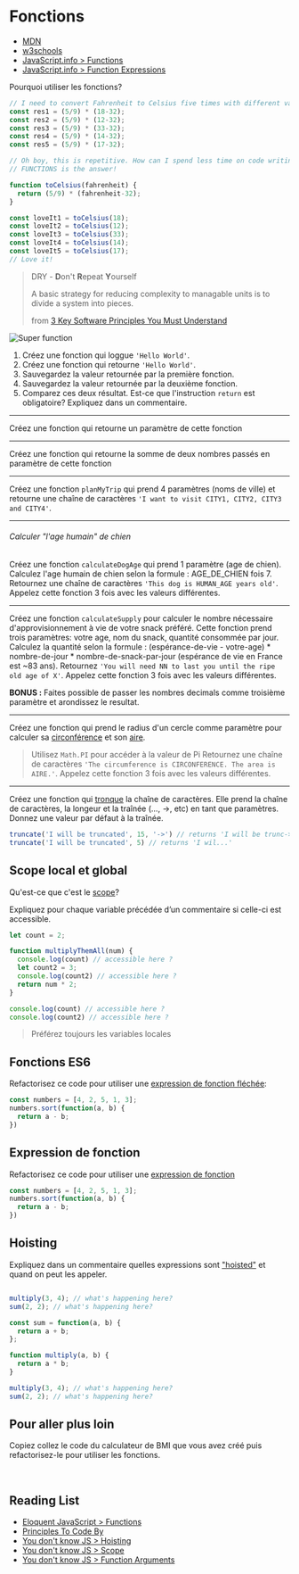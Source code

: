 # Fonctions

+ [MDN](https://developer.mozilla.org/en-US/docs/Web/JavaScript/Reference/Functions)
+ [w3schools](https://www.w3schools.com/js/js_functions.asp)
+ [JavaScript.info > Functions](https://javascript.info/function-basics)
+ [JavaScript.info > Function Expressions](https://javascript.info/function-expressions-arrows)

Pourquoi utiliser les fonctions?
​
```js
// I need to convert Fahrenheit to Celsius five times with different values:
const res1 = (5/9) * (18-32);
const res2 = (5/9) * (12-32);
const res3 = (5/9) * (33-32);
const res4 = (5/9) * (14-32);
const res5 = (5/9) * (17-32);

// Oh boy, this is repetitive. How can I spend less time on code writing and its maintaining?
// FUNCTIONS is the answer!

function toCelsius(fahrenheit) {
  return (5/9) * (fahrenheit-32);
}

const loveIt1 = toCelsius(18);
const loveIt2 = toCelsius(12);
const loveIt3 = toCelsius(33);
const loveIt4 = toCelsius(14);
const loveIt5 = toCelsius(17);
// Love it!
```

> DRY - **D**on't **R**epeat **Y**ourself
>
> A basic strategy for reducing complexity to managable units is to divide a system into pieces.
>
> from [3 Key Software Principles You Must Understand](https://code.tutsplus.com/tutorials/3-key-software-principles-you-must-understand--net-25161)

![Super function](http://www.commitstrip.com/wp-content/uploads/2014/12/La-fonctoin-utile-650-final.jpg)

1. Créez une fonction qui loggue `'Hello World'`.
2. Créez une fonction qui retourne `'Hello World'`.
3. Sauvegardez la valeur retournée par la première fonction.
3. Sauvegardez la valeur retournée par la deuxième fonction.
4. Comparez ces deux résultat. Est-ce que l'instruction `return` est obligatoire? Expliquez dans un commentaire.

---

Créez une fonction qui retourne un paramètre de cette fonction

---

Créez une fonction qui retourne la somme de deux nombres passés en paramètre de cette fonction

---

<!-- !!!!!!! TODO: wishmaker -->
Créez une fonction `planMyTrip` qui prend 4 paramètres (noms de ville) et retourne une chaîne de caractères `'I want to visit CITY1, CITY2, CITY3 and CITY4'`.

---

<!-- !!!!!!! TODO -->
###### Calculer "l'age humain" de chien

Créez une fonction `calculateDogAge` qui prend 1 paramètre (age de chien).
Calculez l'age humain de chien selon la formule : AGE_DE_CHIEN fois 7.
Retournez une chaîne de caractères `'This dog is HUMAN_AGE years old'`.
Appelez cette fonction 3 fois avec les valeurs différentes.

---

<!-- !!!!!!! TODO -->
Créez une fonction `calculateSupply` pour calculer le nombre nécessaire d'approvisionnement à vie de votre snack préféré.
Cette fonction prend trois paramètres: votre age, nom du snack, quantité consommée par jour.
Calculez la quantité selon la formule : (espérance-de-vie - votre-age) * nombre-de-jour * nombre-de-snack-par-jour (espérance de vie en France est ~83 ans).
Retournez `'You will need NN to last you until the ripe old age of X'`.
Appelez cette fonction 3 fois avec les valeurs différentes.

**BONUS :** Faites possible de passer les nombres decimals comme troisième paramètre et arondissez le resultat.

---

<!-- !!!!!!! TODO -->
Créez une fonction qui prend le radius d'un cercle comme paramètre pour calculer sa [circonférence](http://www.calculer.com/calcul-perimetre-cercle/calcul-perimetre-cercle.php) et son [aire](https://www.lememento.fr/surface-et-cercle-aire-dun-disque).
> Utilisez `Math.PI` pour accéder à la valeur de Pi
Retournez une chaîne de caractères `'The circumference is CIRCONFERENCE. The area is AIRE.'`.
Appelez cette fonction 3 fois avec les valeurs différentes.

---

Créez une fonction qui [tronque](https://developer.mozilla.org/en-US/docs/Web/JavaScript/Reference/Global_Objects/String/substring) la chaîne de caractères. Elle prend la chaîne de caractères, la longeur et la traînée (..., ->, etc) en tant que paramètres.
Donnez une valeur par défaut à la traînée. 
```js
truncate('I will be truncated', 15, '->') // returns 'I will be trunc->'
truncate('I will be truncated', 5) // returns 'I wil...'
```

## Scope local et global

Qu'est-ce que c'est le [scope](https://www.w3schools.com/js/js_scope.asp)?

Expliquez pour chaque variable précédée d’un commentaire si celle-ci est accessible.
​
```js
let count = 2;

function multiplyThemAll(num) {
  console.log(count) // accessible here ?
  let count2 = 3;
  console.log(count2) // accessible here ?
  return num * 2;
}

console.log(count) // accessible here ?
console.log(count2) // accessible here ?

```
> Préférez toujours les variables locales

<!-- ## Fonctions pures et impures

Une fonction pure est
​
> The function always returns the same result if the same arguments are passed in. It does not depend on any state, or data, change during a program’s exécution. It must only depend on its input arguments.
>
> from [What Are Pure Functions And Why Use Them?](https://medium.com/@jamesjefferyuk/javascript-what-are-pure-functions-4d4d5392d49c)

Refactorisez ce code pour avoir une fonction pure :
```js

const totalPrice = 0;

function calcPrice(price, qty) {
  totalPrice = price * qty;
}

calcPrice(14, 3);
```

> Quand vous pouvez, créez toujours les fonctions pures -->

## Fonctions ES6

Refactorisez ce code pour utiliser une [expression de fonction fléchée](https://developer.mozilla.org/en-US/docs/Web/JavaScript/Reference/Functions/Arrow_functions):

```js
const numbers = [4, 2, 5, 1, 3];
numbers.sort(function(a, b) {
  return a - b;
})
```

## Expression de fonction  

Refactorisez ce code pour utiliser une [expression de fonction](https://developer.mozilla.org/en-US/docs/Web/JavaScript/Reference/Operators/function)

```js
const numbers = [4, 2, 5, 1, 3];
numbers.sort(function(a, b) {
  return a - b;
})
```

## Hoisting

Expliquez dans un commentaire quelles expressions sont ["hoisted"](https://developer.mozilla.org/en-US/docs/Glossary/Hoisting) et quand on peut les appeler.

```js

multiply(3, 4); // what's happening here?
sum(2, 2); // what's happening here?

const sum = function(a, b) { 
  return a + b;
};

function multiply(a, b) {
  return a * b;
}

multiply(3, 4); // what's happening here?
sum(2, 2); // what's happening here?
```

## Pour aller plus loin

Copiez collez le code du calculateur de BMI que vous avez créé puis refactorisez-le pour utiliser les fonctions.

<!-- pures. -->
​
## Reading List

+ [Eloquent JavaScript > Functions](https://eloquentjavascript.net/03_functions.html)
+ [Principles To Code By](https://medium.com/dailyjs/principles-to-code-by-3c516ad61fcc)
+ [You don't know JS > Hoisting](https://github.com/getify/You-Dont-Know-JS/blob/master/scope%20%26%20closures/ch4.md)
+ [You don't know JS > Scope](https://github.com/getify/You-Dont-Know-JS/blob/master/scope%20%26%20closures/ch1.md#review-tldr)
+ [You don't know JS > Function Arguments](https://github.com/getify/You-Dont-Know-JS/blob/master/types%20%26%20grammar/ch5.md#function-arguments)